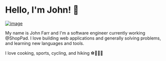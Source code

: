 # Hello, I'm John! 👋

[![image](https://camo.githubusercontent.com/76fb1b06ca8b8c5dbb8da7cdbf333f6f6975413a54eaffe9a41e52a70408776e/68747470733a2f2f696d672e736869656c64732e696f2f62616467652f4c696e6b6564496e2d50726f66696c652d696e666f726d6174696f6e616c3f7374796c653d666c6174266c6f676f3d6c696e6b6564696e266c6f676f436f6c6f723d776869746526636f6c6f723d304136364332)](https://www.linkedin.com/in/farrjohn/)

My name is John Farr and I'm a software engineer currently working @ShopPad. I love building web applications and generally solving problems, and learning new languages and tools.

I love cooking, sports, cycling, and hiking ⚽🍳🚴🥾

<!--
**marinerjohn/marinerjohn** is a ✨ _special_ ✨ repository because its `README.md` (this file) appears on your GitHub profile.

Here are some ideas to get you started:

- 🔭 I’m currently working on ...
- 🌱 I’m currently learning ...
- 👯 I’m looking to collaborate on ...
- 🤔 I’m looking for help with ...
- 💬 Ask me about ...
- 📫 How to reach me: ...
- 😄 Pronouns: ...
- ⚡ Fun fact: ...
-->
